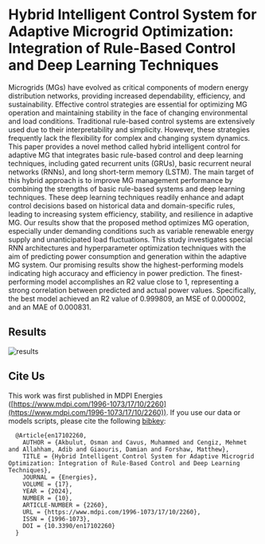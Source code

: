 # Hybrid Intelligent Control System for Adaptive Microgrid Optimization: Integration of Rule-Based Control and Deep Learning Techniques

Microgrids (MGs) have evolved as critical components of modern energy distribution networks, providing increased dependability, efficiency, and sustainability. Effective control strategies are essential for optimizing MG operation and maintaining stability in the face of changing environmental and load conditions. Traditional rule-based control systems are extensively used due to their interpretability and simplicity. However, these strategies frequently lack the flexibility for complex and changing system dynamics. This paper provides a novel method called hybrid intelligent control for adaptive MG that integrates basic rule-based control and deep learning techniques, including gated recurrent units (GRUs), basic recurrent neural networks (RNNs), and long short-term memory (LSTM). The main target of this hybrid approach is to improve MG management performance by combining the strengths of basic rule-based systems and deep learning techniques. These deep learning techniques readily enhance and adapt control decisions based on historical data and domain-specific rules, leading to increasing system efficiency, stability, and resilience in adaptive MG. Our results show that the proposed method optimizes MG operation, especially under demanding conditions such as variable renewable energy supply and unanticipated load fluctuations. This study investigates special RNN architectures and hyperparameter optimization techniques with the aim of predicting power consumption and generation within the adaptive MG system. Our promising results show the highest-performing models indicating high accuracy and efficiency in power prediction. The finest-performing model accomplishes an R2 value close to 1, representing a strong correlation between predicted and actual power values. Specifically, the best model achieved an R2 value of 0.999809, an MSE of 0.000002, and an MAE of 0.000831.

## Results

![results](https://github.com/cengizmehmet/DeepRuleMG/assets/37652560/b6952b17-5db7-47e6-b7d1-4cf049563450)

## Cite Us

This work was first published in MDPI Energies ([https://www.mdpi.com/1996-1073/17/10/2260](https://www.mdpi.com/1996-1073/17/10/2260)). If you use our data or models scripts, please cite the following [bibkey](CITE.md):

      @Article{en17102260,
        AUTHOR = {Akbulut, Osman and Cavus, Muhammed and Cengiz, Mehmet and Allahham, Adib and Giaouris, Damian and Forshaw, Matthew},
        TITLE = {Hybrid Intelligent Control System for Adaptive Microgrid Optimization: Integration of Rule-Based Control and Deep Learning Techniques},
        JOURNAL = {Energies},
        VOLUME = {17},
        YEAR = {2024},
        NUMBER = {10},
        ARTICLE-NUMBER = {2260},
        URL = {https://www.mdpi.com/1996-1073/17/10/2260},
        ISSN = {1996-1073},
        DOI = {10.3390/en17102260}
      }

